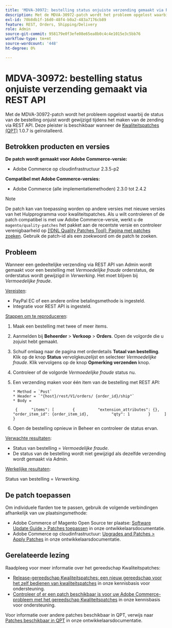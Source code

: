 ```yaml
---
title: 'MDVA-30972: bestelling status onjuiste verzending gemaakt via REST API'
description: Met de MDVA-30972-patch wordt het probleem opgelost waarbij de status van de bestelling onjuist wordt gewijzigd tijdens het maken van de zending via REST API. Deze patch is beschikbaar wanneer [Quality Patches Tool (QPT)] (/help/announcements/adobe-commerce-announcements/magento-quality-patches-released-new-tool-to-self-serve-quality-patches.md) 1.0.7 is geïnstalleerd.
exl-id: 70b8db1f-16d0-48f4-b0a2-483a7176cb89
feature: REST, Orders, Shipping/Delivery
role: Admin
source-git-commit: 958179e0f3efe08e65ea8b0c4c4e1015e3c5bb76
workflow-type: tm+mt
source-wordcount: '448'
ht-degree: 0%

---
```


# MDVA-30972: bestelling status onjuiste verzending gemaakt via REST API

Met de MDVA-30972-patch wordt het probleem opgelost waarbij de status van de bestelling onjuist wordt gewijzigd tijdens het maken van de zending via REST API. Deze pleister is beschikbaar wanneer de [Kwaliteitspatches (QPT)](/help/announcements/adobe-commerce-announcements/magento-quality-patches-released-new-tool-to-self-serve-quality-patches.md) 1.0.7 is geïnstalleerd.

## Betrokken producten en versies

**De patch wordt gemaakt voor Adobe Commerce-versie:**

* Adobe Commerce op cloudinfrastructuur 2.3.5-p2

**Compatibel met Adobe Commerce-versies:**

* Adobe Commerce (alle implementatiemethoden) 2.3.0 tot 2.4.2

>[!NOTE]
>
>De patch kan van toepassing worden op andere versies met nieuwe versies van het Hulpprogramma voor kwaliteitspatches. Als u wilt controleren of de patch compatibel is met uw Adobe Commerce-versie, werkt u de `magento/quality-patches` het pakket aan de recentste versie en controleer verenigbaarheid op [[!DNL Quality Patches Tool]: Pagina met patches zoeken](https://devdocs.magento.com/quality-patches/tool.html#patch-grid). Gebruik de patch-id als een zoekwoord om de patch te zoeken.

## Probleem

Wanneer een gedeeltelijke verzending via REST API van Admin wordt gemaakt voor een bestelling met *Vermoedelijke fraude* orderstatus, de orderstatus wordt gewijzigd in *Verwerking*. Het moet blijven bij *Vermoedelijke fraude*.

<u>Vereisten</u>:

* PayPal EC of een andere online betalingsmethode is ingesteld.
* Integratie voor REST API is ingesteld.

<u>Stappen om te reproduceren</u>:

1. Maak een bestelling met twee of meer items.
1. Aanmelden bij **Beheerder** > **Verkoop** > **Orders**. Open de volgorde die u zojuist hebt gemaakt.
1. Schuif omlaag naar de pagina met orderdetails **Totaal van bestelling**. Klik op de knop **Status** vervolgkeuzelijst en selecteer *Vermoedelijke fraude*. Klik vervolgens op de knop **Opmerking verzenden** knop.
1. Controleer of de volgorde *Vermoedelijke fraude* status nu.
1. Een verzending maken voor één item van de bestelling met REST API:

   ```
   * Method = `Post`
   * Header = `"{host}/rest/V1/orders/ {order_id}/ship"`
   * Body =
   ```

   ```
    {      "items": [        {          "extension_attributes": {},          "order_item_id": {order_item_id},          "qty": 1        }      ]    }
   ```

1. Open de bestelling opnieuw in Beheer en controleer de status ervan.

<u>Verwachte resultaten</u>:

* Status van bestelling = *Vermoedelijke fraude*.
* De status van de bestelling wordt niet gewijzigd als dezelfde verzending wordt gemaakt via Admin.

<u>Werkelijke resultaten</u>:

Status van bestelling = *Verwerking*.

## De patch toepassen

Om individuele flarden toe te passen, gebruik de volgende verbindingen afhankelijk van uw plaatsingsmethode:

* Adobe Commerce of Magento Open Source ter plaatse: [Software Update Guide > Patches toepassen](https://devdocs.magento.com/guides/v2.4/comp-mgr/patching/mqp.html) in onze ontwikkelaarsdocumentatie.
* Adobe Commerce op cloudinfrastructuur: [Upgrades and Patches > Apply Patches](https://devdocs.magento.com/cloud/project/project-patch.html) in onze ontwikkelaarsdocumentatie.

## Gerelateerde lezing

Raadpleeg voor meer informatie over het gereedschap Kwaliteitspatches:

* [Release-gereedschap Kwaliteitspatches: een nieuw gereedschap voor het zelf bedienen van kwaliteitspatches](/help/announcements/adobe-commerce-announcements/magento-quality-patches-released-new-tool-to-self-serve-quality-patches.md) in onze kennisbasis voor ondersteuning.
* [Controleer of er een patch beschikbaar is voor uw Adobe Commerce-probleem met het gereedschap Kwaliteitspatches](/help/support-tools/patches-available-in-qpt-tool/check-patch-for-magento-issue-with-magento-quality-patches.md) in onze kennisbasis voor ondersteuning.

Voor informatie over andere patches beschikbaar in QPT, verwijs naar [Patches beschikbaar in QPT](https://devdocs.magento.com/quality-patches/tool.html#patch-grid) in onze ontwikkelaarsdocumentatie.
